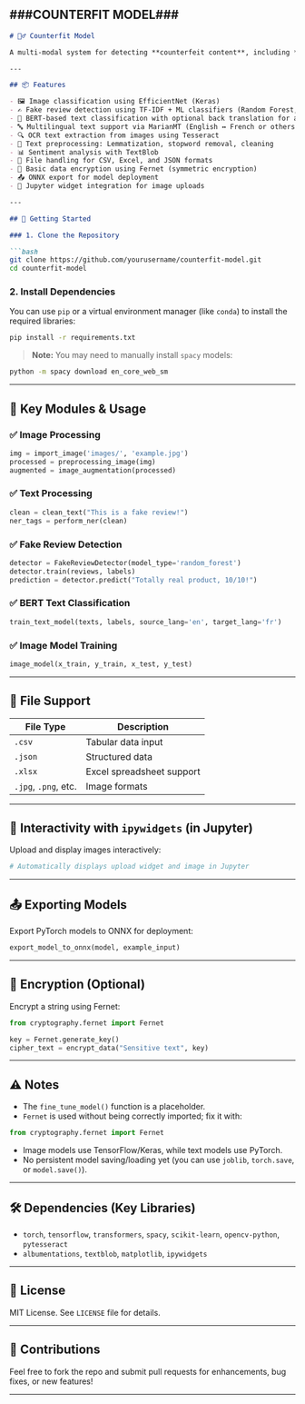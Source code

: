 ###COUNTERFIT MODEL###
---

````markdown
# 🕵️‍♂️ Counterfit Model

A multi-modal system for detecting **counterfeit content**, including **fake images and reviews**, using a combination of **deep learning**, **traditional machine learning**, and **natural language processing** techniques. This project supports image classification, review sentiment analysis, named entity recognition (NER), translation-based data augmentation, and interactive widgets for Jupyter notebooks.

---

## 📦 Features

- 🖼️ Image classification using EfficientNet (Keras)
- ✍️ Fake review detection using TF-IDF + ML classifiers (Random Forest, Naive Bayes, etc.)
- 🧠 BERT-based text classification with optional back translation for augmentation
- 🔤 Multilingual text support via MarianMT (English ↔ French or others)
- 🔍 OCR text extraction from images using Tesseract
- 🧹 Text preprocessing: Lemmatization, stopword removal, cleaning
- 📊 Sentiment analysis with TextBlob
- 📁 File handling for CSV, Excel, and JSON formats
- 🔐 Basic data encryption using Fernet (symmetric encryption)
- 📤 ONNX export for model deployment
- 🧩 Jupyter widget integration for image uploads

---

## 🚀 Getting Started

### 1. Clone the Repository

```bash
git clone https://github.com/yourusername/counterfit-model.git
cd counterfit-model
````

### 2. Install Dependencies

You can use `pip` or a virtual environment manager (like `conda`) to install the required libraries:

```bash
pip install -r requirements.txt
```

> **Note:** You may need to manually install `spacy` models:

```bash
python -m spacy download en_core_web_sm
```

---

## 🧪 Key Modules & Usage

### ✅ Image Processing

```python
img = import_image('images/', 'example.jpg')
processed = preprocessing_image(img)
augmented = image_augmentation(processed)
```

### ✅ Text Processing

```python
clean = clean_text("This is a fake review!")
ner_tags = perform_ner(clean)
```

### ✅ Fake Review Detection

```python
detector = FakeReviewDetector(model_type='random_forest')
detector.train(reviews, labels)
prediction = detector.predict("Totally real product, 10/10!")
```

### ✅ BERT Text Classification

```python
train_text_model(texts, labels, source_lang='en', target_lang='fr')
```

### ✅ Image Model Training

```python
image_model(x_train, y_train, x_test, y_test)
```

---

## 📁 File Support

| File Type            | Description               |
| -------------------- | ------------------------- |
| `.csv`               | Tabular data input        |
| `.json`              | Structured data           |
| `.xlsx`              | Excel spreadsheet support |
| `.jpg`, `.png`, etc. | Image formats             |

---

## 🧪 Interactivity with `ipywidgets` (in Jupyter)

Upload and display images interactively:

```python
# Automatically displays upload widget and image in Jupyter
```

---

## 📤 Exporting Models

Export PyTorch models to ONNX for deployment:

```python
export_model_to_onnx(model, example_input)
```

---

## 🔐 Encryption (Optional)

Encrypt a string using Fernet:

```python
from cryptography.fernet import Fernet

key = Fernet.generate_key()
cipher_text = encrypt_data("Sensitive text", key)
```

---

## ⚠️ Notes

* The `fine_tune_model()` function is a placeholder.
* `Fernet` is used without being correctly imported; fix it with:

```python
from cryptography.fernet import Fernet
```

* Image models use TensorFlow/Keras, while text models use PyTorch.
* No persistent model saving/loading yet (you can use `joblib`, `torch.save`, or `model.save()`).

---

## 🛠 Dependencies (Key Libraries)

* `torch`, `tensorflow`, `transformers`, `spacy`, `scikit-learn`, `opencv-python`, `pytesseract`
* `albumentations`, `textblob`, `matplotlib`, `ipywidgets`

---

## 📄 License

MIT License. See `LICENSE` file for details.

---

## 🤝 Contributions

Feel free to fork the repo and submit pull requests for enhancements, bug fixes, or new features!

---
